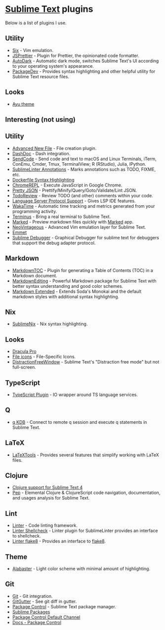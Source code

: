 # [Sublime Text](https://www.sublimetext.com) plugins

Below is a list of plugins I use.

## Utility

- [Six](https://github.com/guillermooo/Six) - Vim emulation.
- [JSPrettier](https://github.com/jonlabelle/SublimeJsPrettier) - Plugin for Prettier, the opinionated code formatter.
- [AutoDark](https://github.com/jrappen/sublime-auto-dark) - Automatic dark mode, switches Sublime Text's UI according to your operating system's appearance.
- [PackageDev](https://github.com/SublimeText/PackageDev) - Provides syntax highlighting and other helpful utility for Sublime Text resource files.

## Looks

- [Ayu theme](https://github.com/dempfi/ayu)

## Interesting (not using)

## Utility

- [Advanced New File](https://github.com/skuroda/Sublime-AdvancedNewFile) - File creation plugin.
- [DashDoc](https://github.com/farcaller/DashDoc) - Dash integration.
- [SendCode](https://github.com/randy3k/SendCode) - Send code and text to macOS and Linux Terminals, iTerm, ConEmu, Cmder, Tmux, TerminalView; R (RStudio), Julia, IPython.
- [SublimeLinter Annotations](https://github.com/SublimeLinter/SublimeLinter-annotations) - Marks annotations such as TODO, FIXME, etc.
- [Dockerfile Syntax Highlighting](https://github.com/asbjornenge/Docker.tmbundle)
- [ChromeREPL](https://github.com/acarabott/ChromeREPL) - Execute JavaScript in Google Chrome.
- [Pretty JSON](https://github.com/dzhibas/SublimePrettyJson) - Prettify/Minify/Query/Goto/Validate/Lint JSON.
- [TodoReview](https://github.com/jonathandelgado/SublimeTodoReview) - Review TODO (and other) comments within your code.
- [Language Server Protocol Support](https://github.com/tomv564/LSP) - Gives LSP IDE features.
- [WakaTime](https://wakatime.com/sublime-text) - Automatic time tracking and metrics generated from your programming activity.
- [Terminus](https://github.com/randy3k/Terminus) - Bring a real terminal to Sublime Text.
- [Marked](https://github.com/icio/sublime-text-marked) - Preview markdown files quickly with [Marked](http://marked2app.com) app.
- [NeoVintageous](https://github.com/NeoVintageous/NeoVintageous) - Advanced Vim emulation layer for Sublime Text.
- [Emmet](https://github.com/emmetio/sublime-text-plugin)
- [Sublime Debugger](https://github.com/daveleroy/sublime_debugger) - Graphical Debugger for sublime text for debuggers that support the debug adapter protocol.

## Markdown

- [MarkdownTOC](https://github.com/naokazuterada/MarkdownTOC) - Plugin for generating a Table of Contents (TOC) in a Markdown document.
- [MarkdownEditing](https://github.com/SublimeText-Markdown/MarkdownEditing) - Powerful Markdown package for Sublime Text with better syntax understanding and good color schemes.
- [Markdown Extended](https://github.com/jonschlinkert/sublime-markdown-extended) - Extends Soda's Monokai and the default markdown styles with additional syntax highlighting.

## Nix

- [SublimeNix](https://github.com/wmertens/sublime-nix) - Nix syntax highlighting.

## Looks

- [Dracula Pro](https://draculatheme.com/pro/)
- [File icons](https://github.com/ihodev/a-file-icon) - File-Specific Icons.
- [DistractionFreeWindow](https://github.com/aziz/DistractionFreeWindow) - Sublime Text's "Distraction free mode" but not full-screen.

## TypeScript

- [TypeScript Plugin](https://github.com/Microsoft/TypeScript-Sublime-Plugin) - IO wrapper around TS language services.

## Q

- [q KDB](https://github.com/komsit37/sublime-q) - Connect to remote q session and execute q statements in Sublime Text.

## LaTeX

- [LaTeXTools](https://github.com/SublimeText/LaTeXTools) - Provides several features that simplify working with LaTeX files.

## Clojure

- [Clojure support for Sublime Text 4](https://github.com/tonsky/sublime-clojure)
- [Pep](https://github.com/pedrorgirardi/Pep) - Elemental Clojure & ClojureScript code navigation, documentation, and usages analysis for Sublime Text.

## Lint

- [Linter](https://github.com/SublimeLinter/SublimeLinter) - Code linting framework.
- [Linter Shellcheck](https://github.com/SublimeLinter/SublimeLinter-shellcheck) - Linter plugin for SublimeLinter provides an interface to shellcheck.
- [Linter flake8](https://github.com/SublimeLinter/SublimeLinter-flake8) - Provides an interface to [flake8](http://flake8.readthedocs.org/en/latest/).

## Theme

- [Alabaster](https://github.com/tonsky/sublime-scheme-alabaster) - Light color scheme with minimal amount of highlighting.

## Git

- [Git](https://github.com/kemayo/sublime-text-git) - Git integration.
- [GitGutter](https://github.com/jisaacks/GitGutter) - See git diff in gutter.
- [Package Control](https://packagecontrol.io/) - Sublime Text package manager.
- [Sublime Packages](https://github.com/sublimehq/Packages)
- [Package Control Default Channel](https://github.com/wbond/package_control_channel)
- [Docs - Package Control](https://packagecontrol.io/docs#Package_Developers)
